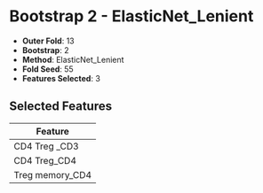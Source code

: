 # Bootstrap 2 - ElasticNet_Lenient

- **Outer Fold**: 13
- **Bootstrap**: 2
- **Method**: ElasticNet_Lenient
- **Fold Seed**: 55
- **Features Selected**: 3

## Selected Features

| Feature |
|---------|
| CD4 Treg _CD3 |
| CD4 Treg_CD4 |
| Treg memory_CD4 |
